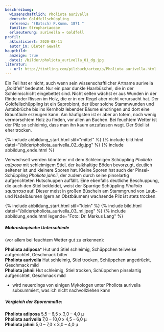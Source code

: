 ```yaml
---
beschreibung:
  wissenschaftlich: Pholiota aurivella
  deutsch: Goldfellschüppling
  referenz: "(Batsch) P.Kumm. 1871 "
  familie: Strophariaceae
  erlaeuterung: aurivella = Goldfell
profil:
  aktualisiert: 2020-08-11
  autor_in: Dieter Gewalt
hauptbild:
  anzeige: true
  datei: /bilder/pholiota_aurivella_01_dg.jpg
literatur:
  - url: http://tintling.com/pilzbuch/arten/p/Pholiota_aurivella.html
---
```

Ein Fell hat er nicht, auch wenn sein wissenschaftlicher Artname aurivella „Goldfell“ bedeutet. Nur ein paar dunkle Haarbüschel, die in der Schleimschicht eingebettet sind. Nicht selten wächst er aus Wunden in der Rinde oder Rissen im Holz, die er in der Regel aber nicht verursacht hat. Der Goldfellschüppling ist ein Saprobiont, der über solche Stammwunden und Astabbrüche bis ins Kernholz lebender Bäume eindringen und dort eine Braunfäule erzeugen kann. Am häufigsten ist er aber an totem, noch wenig vermorschtem Holz zu finden, vor allen an Buchen. Bei feuchtem Wetter ist der Pilz so schleimig, dass man ihn kaum anzufassen wagt. Der Stiel ist eher trocken.

{% include abbildung_start.html stil="mittel" %}
{% include bild.html datei="/bilder/pholiota_aurivella_02_dg.jpg" %}
{% include abbildung_ende.html %}

Verwechselt werden könnte er mit dem Schleimigen Schüppling *Pholiota adiposa* mit schleimigem Stiel, der kalkhaltige Böden bevorzugt, deutlich seltener ist und kleinere Sporen hat. Kleine Sporen hat auch der Pinsel-Schüppling *Pholiota jahnii*, der zudem durch seine pinselartig aufgerichteten Hutschuppen auffällt. Eine ebenfalls deutliche Beschuppung, die auch den Stiel bekleidet, weist der Sparrige Schüppling *Pholiota squarrosa* auf. Dieser meist in großen Büscheln am Stammgrund von Laub- und Nadelbäumen (gern an Obstbäumen) wachsende Pilz ist stets trocken.

{% include abbildung_start.html stil="klein" %}
{% include bild.html datei="/bilder/pholiota_aurivella_03_ml.jpeg" %}
{% include abbildung_ende.html legende="Foto: Dr. Markus Lang" %}

##### Makroskopische Unterschiede

(vor allem bei feuchtem Wetter gut zu erkennen):

**Pholiota adiposa*** Hut und Stiel schleimig, Schüppchen teilweise aufgerichtet, Geschmack bitter  
**Pholiota aurivella** Hut schleimig, Stiel trocken, Schüppchen angedrückt, Geschmack mild  
**Pholiota jahnii** Hut schleimig, Stiel trocken, Schüppchen pinselartig aufgerichtet,
Geschmack mild

* wird neuerdings von einigen Mykologen unter Pholiota aurivella subsummiert, was ich nicht nachvollziehen kann

##### Vergleich der Sporenmaße:

**Pholiota adiposa** 5,5 – 6,5 x 3,0 – 4,0 µ  
**Pholiota aurivella** 7,0 – 10,0 x 4,5 – 6,0 µ  
**Pholiota jahnii** 5,0 – 7,0 x 3,0 – 4,0 µ